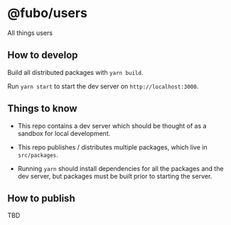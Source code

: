 # @fubo/users

All things users

## How to develop

Build all distributed packages with `yarn build`.

Run `yarn start` to start the dev server on `http://localhost:3000`.

## Things to know

- This repo contains a dev server which should be thought of as a sandbox for local development.

- This repo publishes / distributes multiple packages, which live in `src/packages`.

- Running `yarn` should install dependencies for all the packages and the dev server, but packages must be built prior to starting the server.
## How to publish

TBD
